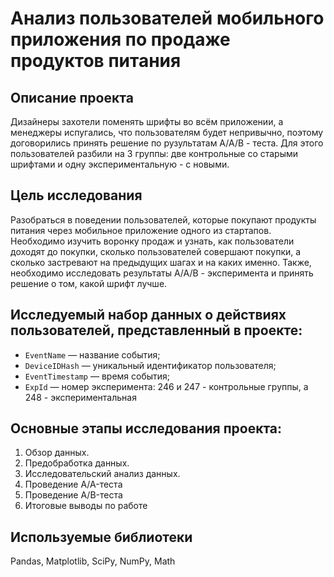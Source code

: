 # Анализ пользователей мобильного приложения по продаже продуктов питания

## Описание проекта
Дизайнеры захотели поменять шрифты во всём приложении, а менеджеры испугались, что пользователям будет непривычно, поэтому договорились принять решение по рузультатам A/A/B - теста. Для этого пользователей разбили на 3 группы: две контрольные со старыми шрифтами и одну экспериментальную - с новыми. 

## Цель исследования
Разобраться в поведении пользователей, которые покупают продукты питания через мобильное приложение одного из стартапов. Необходимо изучить воронку продаж и узнать, как пользователи доходят до покупки, сколько пользователей совершают покупки, а сколько застревают на предыдущих шагах и на каких именно. 
Также, необходимо исследовать результаты A/A/B - эксперимента и принять решение о том, какой шрифт лучше.

## Исследуемый набор данных о действиях пользователей, представленный в проекте:
* `EventName` — название события;
* `DeviceIDHash` — уникальный идентификатор пользователя; 
* `EventTimestamp` — время события;
* `ExpId` — номер эксперимента: 246 и 247 - контрольные группы, а 248 - экспериментальная

## Основные этапы исследования проекта:
 1. Обзор данных.
 2. Предобработка данных.
 3. Исследовательский анализ данных.
 4. Проведение A/A-теста
 5. Проведение A/B-теста
 6. Итоговые выводы по работе

## Используемые библиотеки
Pandas, Matplotlib, SciPy, NumPy, Math
